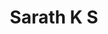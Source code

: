 ---
title: Sarath K S 
template: faculty
hod: false
teaching: false
qualification: Degree ,ITI
department: cse
departmentFullName: Computer Science and Engineering
image: ./sarath.jpg
designation: Apprentice 
dateOfJoining: 16/04/2019
mobileNumber: 9605476797
mailid: sarathks782@gmail.com
---